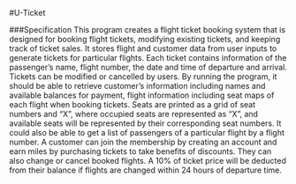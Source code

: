 #U-Ticket

###Specification
This program creates a flight ticket booking system that is designed for booking flight tickets, modifying existing tickets, and keeping track of ticket sales.​ It stores flight and customer data from user inputs to generate tickets for particular flights.
Each ticket contains information of the passenger’s name, flight number, the date and time of departure and arrival. Tickets can be modified or cancelled by users.
By running the program, it should be able to retrieve customer’s information including names and available balances for payment, flight information including seat maps of each flight when booking tickets. Seats are printed as a grid of seat numbers and “X”, where occupied seats are represented as “X”, and available seats will be represented by their corresponding seat numbers. It could also be able to get a list of passengers of a particular flight by a flight number.
A customer can join the membership by creating an account and earn miles by purchasing tickets to take benefits of discounts. They can also change or cancel booked flights. A 10% of ticket price will be deducted from their balance if flights are changed within 24 hours of departure time.

